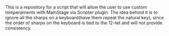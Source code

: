 This is a repository for a script that will allow the user to use custom temperaments with MainStage via Scripter plugin. The idea behind it is to ignore all the sharps on a keyboard(have them repeat the natural key), since the order of sharps on the keyboard is tied to the 12-tet and will not provide consistency.